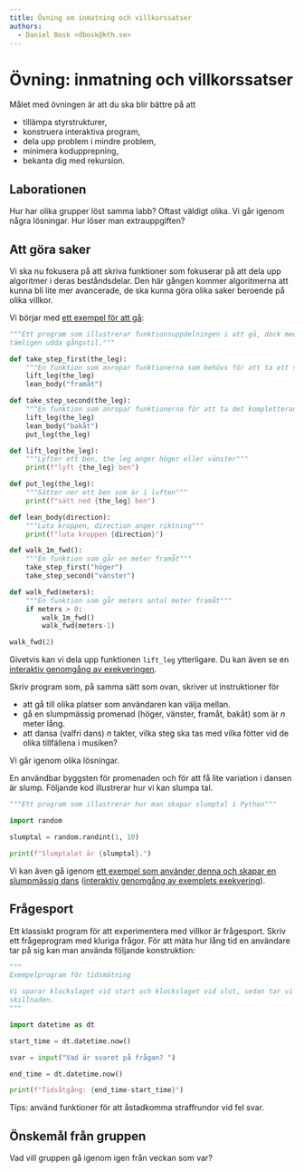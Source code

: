 ```yaml
---
title: Övning om inmatning och villkorssatser
authors:
  - Daniel Bosk <dbosk@kth.se>
---
```

# Övning: inmatning och villkorssatser

Målet med övningen är att du ska blir bättre på att

  - tillämpa styrstrukturer,
  - konstruera interaktiva program,
  - dela upp problem i mindre problem,
  - minimera kodupprepning,
  - bekanta dig med rekursion.


## Laborationen

Hur har olika grupper löst samma labb? Oftast väldigt olika. Vi går igenom 
några lösningar. Hur löser man extrauppgiften?


## Att göra saker

Vi ska nu fokusera på att skriva funktioner som fokuserar på att dela upp 
algoritmer i deras beståndsdelar. Den här gången kommer algoritmerna att kunna 
bli lite mer avancerade, de ska kunna göra olika saker beroende på olika 
villkor.

Vi börjar med [ett exempel för att gå][walk]:
```python
"""Ett program som illustrerar funktionsuppdelningen i att gå, dock med en 
tämligen udda gångstil."""

def take_step_first(the_leg):
    """En funktion som anropar funktionerna som behövs för att ta ett steg"""
    lift_leg(the_leg)
    lean_body("framåt")

def take_step_second(the_leg):
    """En funktion som anropar funktionerna för att ta det kompletterande steget"""
    lift_leg(the_leg)
    lean_body("bakåt")
    put_leg(the_leg)

def lift_leg(the_leg):
    """Lyfter ett ben, the_leg anger höger eller vänster"""
    print(f"lyft {the_leg} ben")

def put_leg(the_leg):
    """Sätter ner ett ben som är i luften"""
    print(f"sätt ned {the_leg} ben")

def lean_body(direction):
    """Luta kroppen, direction anger riktning"""
    print(f"luta kroppen {direction}")

def walk_1m_fwd():
    """En funktion som går en meter framåt"""
    take_step_first("höger")
    take_step_second("vänster")

def walk_fwd(meters):
    """En funktion som går meters antal meter framåt"""
    if meters > 0:
        walk_1m_fwd()
        walk_fwd(meters-1)

walk_fwd(2)
```
Givetvis kan vi dela upp funktionen `lift_leg` ytterligare. Du kan även se en 
[interaktiv genomgång av exekveringen][walk-tutor].

[walk]: https://github.com/dbosk/intropy/blob/master/modules/conditionals/walk.py
[walk-tutor]: https://pythontutor.com/visualize.html#code=%22%22%22Ett%20program%20som%20illustrerar%20funktionsuppdelningen%20i%20att%20g%C3%A5,%20dock%20med%20en%20%0At%C3%A4mligen%20udda%20g%C3%A5ngstil.%22%22%22%0A%0Adef%20take_step_first%28the_leg%29%3A%0A%20%20%20%20%22%22%22En%20funktion%20som%20anropar%20funktionerna%20som%20beh%C3%B6vs%20f%C3%B6r%20att%20ta%20ett%20steg%22%22%22%0A%20%20%20%20lift_leg%28the_leg%29%0A%20%20%20%20lean_body%28%22fram%C3%A5t%22%29%0A%0Adef%20take_step_second%28the_leg%29%3A%0A%20%20%20%20%22%22%22En%20funktion%20som%20anropar%20funktionerna%20f%C3%B6r%20att%20ta%20det%20kompletterande%20steget%22%22%22%0A%20%20%20%20lift_leg%28the_leg%29%0A%20%20%20%20lean_body%28%22bak%C3%A5t%22%29%0A%20%20%20%20put_leg%28the_leg%29%0A%0Adef%20lift_leg%28the_leg%29%3A%0A%20%20%20%20%22%22%22Lyfter%20ett%20ben,%20the_leg%20anger%20h%C3%B6ger%20eller%20v%C3%A4nster%22%22%22%0A%20%20%20%20print%28f%22lyft%20%7Bthe_leg%7D%20ben%22%29%0A%0Adef%20put_leg%28the_leg%29%3A%0A%20%20%20%20%22%22%22S%C3%A4tter%20ner%20ett%20ben%20som%20%C3%A4r%20i%20luften%22%22%22%0A%20%20%20%20print%28f%22s%C3%A4tt%20ned%20%7Bthe_leg%7D%20ben%22%29%0A%0Adef%20lean_body%28direction%29%3A%0A%20%20%20%20%22%22%22Luta%20kroppen,%20direction%20anger%20riktning%22%22%22%0A%20%20%20%20print%28f%22luta%20kroppen%20%7Bdirection%7D%22%29%0A%0Adef%20walk_1m_fwd%28%29%3A%0A%20%20%20%20%22%22%22En%20funktion%20som%20g%C3%A5r%20en%20meter%20fram%C3%A5t%22%22%22%0A%20%20%20%20take_step_first%28%22h%C3%B6ger%22%29%0A%20%20%20%20take_step_second%28%22v%C3%A4nster%22%29%0A%0Adef%20walk_fwd%28meters%29%3A%0A%20%20%20%20%22%22%22En%20funktion%20som%20g%C3%A5r%20meters%20antal%20meter%20fram%C3%A5t%22%22%22%0A%20%20%20%20if%20meters%20%3E%200%3A%0A%20%20%20%20%20%20%20%20walk_1m_fwd%28%29%0A%20%20%20%20%20%20%20%20walk_fwd%28meters-1%29%0A%0Awalk_fwd%282%29%0A&cumulative=false&curInstr=24&heapPrimitives=nevernest&mode=display&origin=opt-frontend.js&py=3&rawInputLstJSON=%5B%5D&textReferences=false

Skriv program som, på samma sätt som ovan, skriver ut instruktioner för

  - att gå till olika platser som användaren kan välja mellan.
  - gå en slumpmässig promenad (höger, vänster, framåt, bakåt) som är $n$ meter 
    lång.
  - att dansa (valfri dans) $n$ takter, vilka steg ska tas med vilka fötter vid 
    de olika tillfällena i musiken?

Vi går igenom olika lösningar.

En användbar byggsten för promenaden och för att få lite variation i dansen är 
slump. Följande kod illustrerar hur vi kan slumpa tal.
```python
"""Ett program som illustrerar hur man skapar slumptal i Python"""

import random

slumptal = random.randint(1, 10)

print(f"Slumptalet är {slumptal}.")
```
Vi kan även gå igenom [ett exempel som använder denna och skapar en slumpmässig 
dans][random-dance] ([interaktiv genomgång av exemplets exekvering][dance-tutor]).

[random-dance]: https://github.com/dbosk/intropy/blob/master/modules/conditionals/dance.py
[dance-tutor]: https://pythontutor.com/visualize.html#code=%22%22%22Ett%20exempelprogram%20som%20%22dansar%22%20ett%20antal%20steg%0A%0AFunktionen%20dansa%28n%29%20dansar%20tills%20att%20n%20%3D%200.%20S%C3%A5%20dansa%285%29%20kommer%20att%20dansa%20fem%20%0Atakter%20i%20dansen,%20exempelvis%20ta%20fem%20steg,%20tills%20att%20%22takterna%20%C3%A4r%20slut%22.%0A%0ADet%20%C3%A4r%20som%20en%20automat%20eller%20Turingmaskin,%20om%20man%20s%C3%A5%20vill.%22%22%22%0A%0Aimport%20random%0A%0Adef%20flytta_fot%28n,%20fot,%20riktning%29%3A%0A%20%20%20%20%22%22%22Flyttar%20foten%20fot%20i%20riktningen%20riktning,%20returnerar%20n-1%20%28steg%20tar%20en%20%0A%20%20%20%20takt%29%22%22%22%0A%20%20%20%20print%28f%22%7Bfot%7D%20fot%20%7Briktning%7D%22%29%0A%20%20%20%20return%20n-1%0A%0Adef%20slumpa_fot%28%29%3A%0A%20%20%20%20%22%22%22Returnerar%20%22h%C3%B6ger%22%20eller%20%22v%C3%A4nter%22.%22%22%22%0A%20%20%20%20if%20random.randint%280,%201%29%20%3D%3D%200%3A%0A%20%20%20%20%20%20%20%20return%20%22h%C3%B6ger%22%0A%20%20%20%20else%3A%0A%20%20%20%20%20%20%20%20return%20%22v%C3%A4nster%22%0A%0Adef%20slumpa_riktning%28%29%3A%0A%20%20%20%20%22%22%22Returnerar%20en%20riktning%22%22%22%0A%20%20%20%20slumptal%20%3D%20random.randint%280,%204%29%0A%20%20%20%20if%20slumptal%20%3C%201%3A%0A%20%20%20%20%20%20%20%20return%20%22fram%C3%A5t%22%0A%20%20%20%20elif%20slumptal%20%3C%202%3A%0A%20%20%20%20%20%20%20%20return%20%22bak%C3%A5t%22%0A%20%20%20%20elif%20slumptal%20%3C%203%3A%0A%20%20%20%20%20%20%20%20return%20%22h%C3%B6ger%22%0A%20%20%20%20else%3A%0A%20%20%20%20%20%20%20%20return%20%22v%C3%A4nster%22%0A%0Adef%20snurra%28n%29%3A%0A%20%20%20%20%22%22%22Snurrar%20i%20dansen,%20returnerar%20n-2%20%28snurr%20tar%20tv%C3%A5%20takter%29%22%22%22%0A%20%20%20%20print%28%22Snurra!%22%29%0A%20%20%20%20return%20n-2%0A%0Adef%20dansa%28n%29%3A%0A%20%20%20%20%22%22%22Tar%20stegen%20f%C3%B6r%20n%20takter%20i%20dansen%22%22%22%0A%20%20%20%20if%20n%20%3C%3D%200%3A%0A%20%20%20%20%20%20%20%20return%0A%0A%20%20%20%20slump%20%3D%20random.randint%280,%201%29%0A%0A%20%20%20%20if%20slump%20%3C%201%3A%0A%20%20%20%20%20%20%20%20n%20%3D%20flytta_fot%28n,%20slumpa_fot%28%29,%20slumpa_riktning%28%29%29%0A%20%20%20%20else%3A%0A%20%20%20%20%20%20%20%20n%20%3D%20snurra%28n%29%0A%0A%20%20%20%20dansa%28n%29%0A%0Adansa%285%29%0A&cumulative=false&curInstr=17&heapPrimitives=nevernest&mode=display&origin=opt-frontend.js&py=3&rawInputLstJSON=%5B%5D&textReferences=false


## Frågesport

Ett klassiskt program för att experimentera med villkor är frågesport. Skriv 
ett frågeprogram med kluriga frågor. För att mäta hur lång tid en användare tar 
på sig kan man använda följande konstruktion:
```python
"""
Exempelprogram för tidsmätning

Vi sparar klockslaget vid start och klockslaget vid slut, sedan tar vi 
skillnaden.
"""

import datetime as dt

start_time = dt.datetime.now()

svar = input("Vad är svaret på frågan? ")

end_time = dt.datetime.now()

print(f"Tidsåtgång: {end_time-start_time}")
```

Tips: använd funktioner för att åstadkomma straffrundor vid fel svar.


## Önskemål från gruppen

Vad vill gruppen gå igenom igen från veckan som var?
